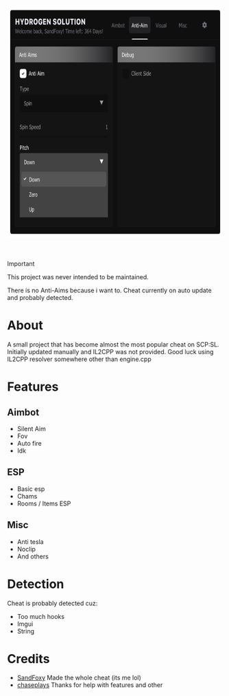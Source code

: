 <br/>
<p align="center">
  <a href="https://github.com/SandFoxy/SCPSL-Cheat/">
    <img src="Menu.png" alt="Menu" width="700" height="540">
  </a>
  <br>
  <br>
  <br>
</p>

> [!IMPORTANT]
> This project was never intended to be maintained.
> 
> There is no Anti-Aims because i want to.
> Cheat currently on auto update and probably detected.

# About

A small project that has become almost the most popular cheat on SCP:SL. Initially updated manually and IL2CPP was not provided. Good luck using IL2CPP resolver somewhere other than engine.cpp

# Features

## Aimbot
* Silent Aim
* Fov
* Auto fire
* Idk

## ESP
* Basic esp
* Chams
* Rooms / Items ESP

## Misc
* Anti tesla
* Noclip
* And others

# Detection

Cheat is probably detected cuz:
* Too much hooks
* Imgui
* String

# Credits

* [SandFoxy](https://github.com/SandFoxy) Made the whole cheat (its me lol)
* [chaseplays](https://www.unknowncheats.me/forum/members/2769677.html) Thanks for help with features and other
